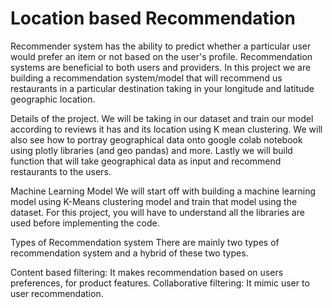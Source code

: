 # Location based Recommendation
Recommender system has the ability to predict whether a particular user would prefer an item or not based on the user's profile.
Recommendation systems are beneficial to both users and providers.
In this project we are building a recommendation system/model that will recommend us restaurants in a particular destination taking in your longitude and latitude geographic location.

Details of the project.
We will be taking in our dataset and train our model according to reviews it has and its location using K mean clustering.
We will also see how to portray geographical data onto google colab notebook using plotly libraries (and geo pandas) and more.
Lastly we will build function that will take geographical data as input and recommend restaurants to the users.

Machine Learning Model
We will start off with building a machine learning model using K-Means clustering model and train that model using the dataset. For this project, you will have to understand all the libraries are used before implementing the code.

Types of Recommendation system
There are mainly two types of recommendation system and a hybrid of these two types.

Content based filtering: It makes recommendation based on users preferences, for product features.
Collaborative filtering: It mimic user to user recommendation.
